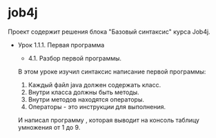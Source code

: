 # job4j
Проект содержит решения блока "Базовый синтаксис" курса Job4j.

- Урок 1.1.1. Первая программа
  - 4.1. Разбор первой программы.

  В этом уроке изучил синтаксис написание первой программы:
  1. Каждый файл java должен содержать класс.
  2. Внутри класса должны быть методы.
  3. Внутри методов находятся операторы.
  4. Операторы - это инструкции для выполнения.

  И написал программу , которая выводит на консоль таблицу умножения от 1 до 9.